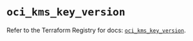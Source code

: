 # `oci_kms_key_version`

Refer to the Terraform Registry for docs: [`oci_kms_key_version`](https://registry.terraform.io/providers/oracle/oci/6.18.0/docs/resources/kms_key_version).
